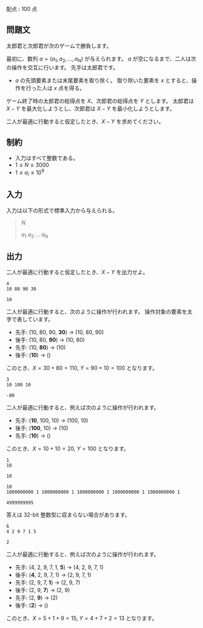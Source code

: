 配点 : $100$ 点

## 問題文

太郎君と次郎君が次のゲームで勝負します。

最初に、数列 $a = (a_1, a_2, \ldots, a_N)$ が与えられます。
$a$ が空になるまで、二人は次の操作を交互に行います。
先手は太郎君です。

- $a$ の先頭要素または末尾要素を取り除く。 取り除いた要素を $x$ とすると、操作を行った人は $x$ 点を得る。

ゲーム終了時の太郎君の総得点を $X$、次郎君の総得点を $Y$ とします。
太郎君は $X - Y$ を最大化しようとし、次郎君は $X - Y$ を最小化しようとします。

二人が最適に行動すると仮定したとき、$X - Y$ を求めてください。

## 制約

- 入力はすべて整数である。
- $1 \leq N \leq 3000$
- $1 \leq a_i \leq 10^9$

## 入力

入力は以下の形式で標準入力から与えられる。

> $N$
> 
> $a_1$ $a_2$ $\ldots$ $a_N$

## 出力

二人が最適に行動すると仮定したとき、$X - Y$ を出力せよ。

```input1
4
10 80 90 30
```

```output1
10
```

二人が最適に行動すると、次のように操作が行われます。
操作対象の要素を太字で表しています。

- 先手: (10, 80, 90, **30**) → (10, 80, 90)
- 後手: (10, 80, **90**) → (10, 80)
- 先手: (10, **80**) → (10)
- 後手: (**10**) → ()

このとき、$X = 30 + 80 = 110$, $Y = 90 + 10 = 100$ となります。

```input2
3
10 100 10
```

```output2
-80
```

二人が最適に行動すると、例えば次のように操作が行われます。

- 先手: (**10**, 100, 10) → (100, 10)
- 後手: (**100**, 10) → (10)
- 先手: (**10**) → ()

このとき、$X = 10 + 10 = 20$, $Y = 100$ となります。

```input3
1
10
```

```output3
10
```

```input4
10
1000000000 1 1000000000 1 1000000000 1 1000000000 1 1000000000 1
```

```output4
4999999995
```

答えは 32-bit 整数型に収まらない場合があります。

```input5
6
4 2 9 7 1 5
```

```output5
2
```

二人が最適に行動すると、例えば次のように操作が行われます。

- 先手: (4, 2, 9, 7, 1, **5**) → (4, 2, 9, 7, 1)
- 後手: (**4**, 2, 9, 7, 1) → (2, 9, 7, 1)
- 先手: (2, 9, 7, **1**) → (2, 9, 7)
- 後手: (2, 9, **7**) → (2, 9)
- 先手: (2, **9**) → (2)
- 後手: (**2**) → ()

このとき、$X = 5 + 1 + 9 = 15$, $Y = 4 + 7 + 2 = 13$ となります。